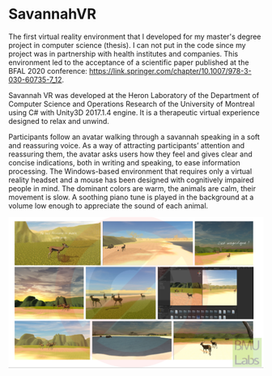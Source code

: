 # SavannahVR
The first virtual reality environment that I developed for my master's degree project in computer science (thesis). I can not put in the code since my project was in partnership with health institutes and companies. This environment led to the acceptance of a scientific paper published at the BFAL 2020 conference: https://link.springer.com/chapter/10.1007/978-3-030-60735-7_12.

Savannah VR was developed at the Heron Laboratory of the Department of Computer Science and Operations Research of the University of Montreal using C# with Unity3D 2017.1.4 engine. It is a therapeutic virtual experience designed to relax and unwind.

Participants follow an avatar walking through a savannah speaking in a soft and reassuring voice. As a way of attracting participants’ attention and reassuring them, the avatar asks users how they feel and gives clear and concise indications, both in writing and speaking, to ease information processing. The Windows-based environment that requires only a virtual reality headset and a mouse has been designed with cognitively impaired people in mind. The dominant colors are warm, the animals are calm, their movement is slow. A soothing piano tune is played in the background at a volume low enough to appreciate the sound of each animal.

![alt text](https://github.com/carodak/SavannahVR/blob/main/overview.png)




